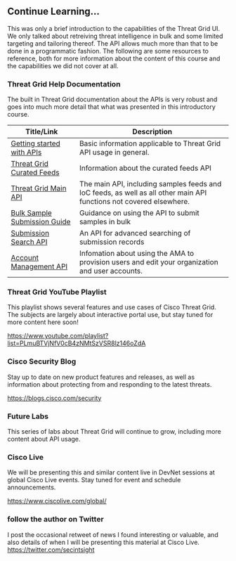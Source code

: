 ## Continue Learning...

This was only a brief introduction to the capabilities of the Threat Grid UI. We only talked about retreiving threat intelligence in bulk and some limited targeting and tailoring thereof. The API allows much more than that to be done in a programmatic fashion. The following are some resources to reference, both for more information about the content of this course and the capabilities we did not cover at all. 

### Threat Grid Help Documentation

The built in Threat Grid documentation about the APIs is very robust and goes into much more detail that what was presented in this introductory course. 

|Title/Link|Description|
|-|-|
|[Getting started with APIs](https://panacea.threatgrid.com/mask/#/doc/main/api-getting-started.html)|Basic information applicable to Threat Grid API usage in general.
|[Threat Grid Curated Feeds](https://panacea.threatgrid.com/mask/#/doc/main/feeds.html)|Information about the curated feeds API|
|[Threat Grid Main API](https://panacea.threatgrid.com/mask/#/doc/main/api.html)|The main API, including samples feeds and IoC feeds, as well as all other main API functions not covered elsewhere.
|[Bulk Sample Submission Guide](https://panacea.threatgrid.com/mask/#/doc/main/bulk_sample_submission.html)| Guidance on using the API to submit samples in bulk|
|[Submission Search API](https://panacea.threatgrid.com/mask/#/doc/main/search.html)|An API for advanced searching of submission records|
|[Account Management API](https://panacea.threatgrid.com/mask/#/doc/main/account-management-api.html)|Infomation about using the AMA to provision users and edit your organization and user accounts.|

### Threat Grid YouTube Playlist
This playlist shows several features and use cases of Cisco Threat Grid. The subjects are largely about interactive portal use, but stay tuned for more content here soon! 

<https://www.youtube.com/playlist?list=PLmuBTVjNfV0cB4zNMtSzVSR8lz146oZdA>

### Cisco Security Blog
Stay up to date on new product features and releases, as well as information about protecting from and responding to the latest threats.

<https://blogs.cisco.com/security>

### Future Labs
This series of labs about Threat Grid will continue to grow, including more content about API usage.

### Cisco Live
We will be presenting this and similar content live in DevNet sessions at global Cisco Live events. Stay tuned for event and schedule announcements.

<https://www.ciscolive.com/global/>

### follow the author on Twitter
I post the occasional retweet of news I found interesting or valuable, and also details of when I will be presenting this material at Cisco Live. 
<https://twitter.com/secintsight>
